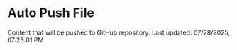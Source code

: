 # Auto Push File

Content that will be pushed to GitHub repository.
Last updated: 07/28/2025, 07:23:01 PM